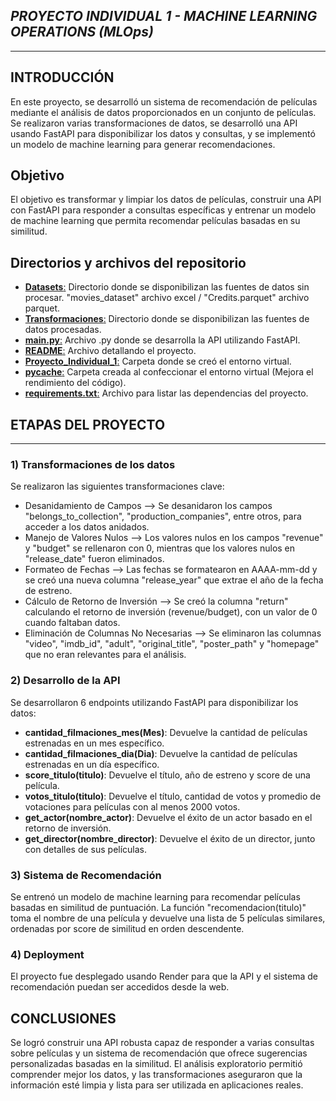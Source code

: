 ## **_PROYECTO INDIVIDUAL 1 - MACHINE LEARNING OPERATIONS (MLOps)_**

---

## **INTRODUCCIÓN**

En este proyecto, se desarrolló un sistema de recomendación de películas mediante el análisis de datos proporcionados en un conjunto de películas. Se realizaron varias transformaciones de datos, se desarrolló una API usando FastAPI para disponibilizar los datos y consultas, y se implementó un modelo de machine learning para generar recomendaciones.

## **Objetivo**

El objetivo es transformar y limpiar los datos de películas, construir una API con FastAPI para responder a consultas específicas y entrenar un modelo de machine learning que permita recomendar películas basadas en su similitud.

## **Directorios y archivos del repositorio**

- [**Datasets**:](Datos) Directorio donde se disponibilizan las fuentes de datos sin procesar. "movies_dataset" archivo excel / "Credits.parquet" archivo parquet.
- [**Transformaciones**:](Datos%20Procesados%20Para%20PowerBI) Directorio donde se disponibilizan las fuentes de datos procesadas.
- [**main.py**:](EDA.ipynb) Archivo .py donde se desarrolla la API utilizando FastAPI.
- [**README**:](EDA.ipynb) Archivo detallando el proyecto.
- [**Proyecto_Individual_1**:](PowerBI_ProyectoIndividual2.pbix) Carpeta donde se creó el entorno virtual.
- [**__pycache__**:](PowerBI_ProyectoIndividual2.pbix) Carpeta creada al confeccionar el entorno virtual (Mejora el rendimiento del código).
- [**requirements.txt**:](PowerBI_ProyectoIndividual2.pbix) Archivo para listar las dependencias del proyecto.

## **ETAPAS DEL PROYECTO**

---

### **1) Transformaciones de los datos**

Se realizaron las siguientes transformaciones clave:

- Desanidamiento de Campos --> Se desanidaron los campos "belongs_to_collection", "production_companies", entre otros, para acceder a los datos anidados.
- Manejo de Valores Nulos --> Los valores nulos en los campos "revenue" y "budget" se rellenaron con 0, mientras que los valores nulos en "release_date" fueron eliminados.
- Formateo de Fechas --> Las fechas se formatearon en AAAA-mm-dd y se creó una nueva columna "release_year" que extrae el año de la fecha de estreno.
- Cálculo de Retorno de Inversión --> Se creó la columna "return" calculando el retorno de inversión (revenue/budget), con un valor de 0 cuando faltaban datos.
- Eliminación de Columnas No Necesarias --> Se eliminaron las columnas "video", "imdb_id", "adult", "original_title", "poster_path" y "homepage" que no eran relevantes para el análisis.

### **2) Desarrollo de la API**

Se desarrollaron 6 endpoints utilizando FastAPI para disponibilizar los datos:

- **cantidad_filmaciones_mes(Mes)**: Devuelve la cantidad de películas estrenadas en un mes específico.
- **cantidad_filmaciones_dia(Dia)**: Devuelve la cantidad de películas estrenadas en un día específico.
- **score_titulo(titulo)**: Devuelve el título, año de estreno y score de una película.
- **votos_titulo(titulo)**: Devuelve el título, cantidad de votos y promedio de votaciones para películas con al menos 2000 votos.
- **get_actor(nombre_actor)**: Devuelve el éxito de un actor basado en el retorno de inversión.
- **get_director(nombre_director)**: Devuelve el éxito de un director, junto con detalles de sus películas.

### **3) Sistema de Recomendación**

Se entrenó un modelo de machine learning para recomendar películas basadas en similitud de puntuación. La función "recomendacion(titulo)" toma el nombre de una película y devuelve una lista de 5 películas similares, ordenadas por score de similitud en orden descendente.

### **4) Deployment**

El proyecto fue desplegado usando Render para que la API y el sistema de recomendación puedan ser accedidos desde la web.

## **CONCLUSIONES**

Se logró construir una API robusta capaz de responder a varias consultas sobre películas y un sistema de recomendación que ofrece sugerencias personalizadas basadas en la similitud. El análisis exploratorio permitió comprender mejor los datos, y las transformaciones aseguraron que la información esté limpia y lista para ser utilizada en aplicaciones reales.